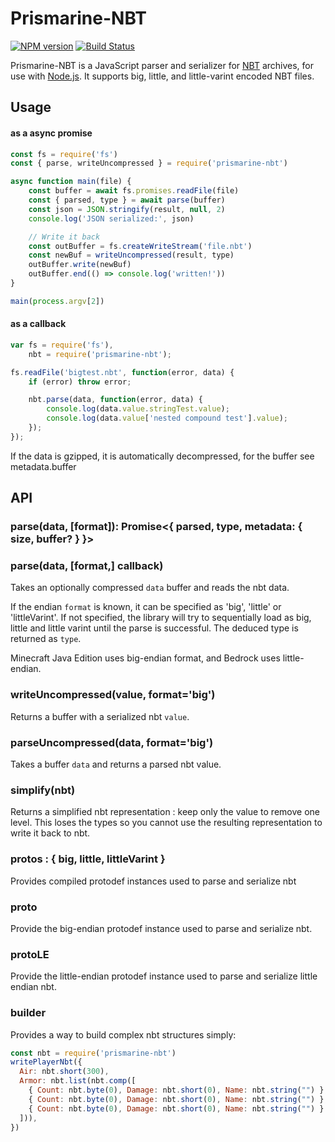 # Prismarine-NBT
[![NPM version](https://img.shields.io/npm/v/prismarine-nbt.svg)](http://npmjs.com/package/prismarine-nbt)
[![Build Status](https://github.com/PrismarineJS/prismarine-nbt/workflows/CI/badge.svg)](https://github.com/PrismarineJS/prismarine-nbt/actions?query=workflow%3A%22CI%22)

Prismarine-NBT is a JavaScript parser and serializer for [NBT](http://wiki.vg/NBT) archives, for use with [Node.js](http://nodejs.org/). It supports big, little, and little-varint encoded NBT files.


## Usage

#### as a async promise

```js
const fs = require('fs')
const { parse, writeUncompressed } = require('prismarine-nbt')

async function main(file) {
    const buffer = await fs.promises.readFile(file)
    const { parsed, type } = await parse(buffer)
    const json = JSON.stringify(result, null, 2)
    console.log('JSON serialized:', json)

    // Write it back 
    const outBuffer = fs.createWriteStream('file.nbt')
    const newBuf = writeUncompressed(result, type)
    outBuffer.write(newBuf)
    outBuffer.end(() => console.log('written!'))
}

main(process.argv[2])
```

#### as a callback

```js
var fs = require('fs'),
    nbt = require('prismarine-nbt');

fs.readFile('bigtest.nbt', function(error, data) {
    if (error) throw error;

    nbt.parse(data, function(error, data) {
        console.log(data.value.stringTest.value);
        console.log(data.value['nested compound test'].value);
    });
});
```

If the data is gzipped, it is automatically decompressed, for the buffer see metadata.buffer

## API

### parse(data, [format]): Promise<{ parsed, type, metadata: { size, buffer? } }>
### parse(data, [format,] callback)

Takes an optionally compressed `data` buffer and reads the nbt data.

If the endian `format` is known, it can be specified as 'big', 'little' or 'littleVarint'. If not specified, the library will
try to sequentially load as big, little and little varint until the parse is successful. The deduced type is returned as `type`.

Minecraft Java Edition uses big-endian format, and Bedrock uses little-endian.

### writeUncompressed(value, format='big')

Returns a buffer with a serialized nbt `value`. 

### parseUncompressed(data, format='big')

Takes a buffer `data` and returns a parsed nbt value.


### simplify(nbt)

Returns a simplified nbt representation : keep only the value to remove one level.
This loses the types so you cannot use the resulting representation to write it back to nbt.

### protos : { big, little, littleVarint }

Provides compiled protodef instances used to parse and serialize nbt

### proto

Provide the big-endian protodef instance used to parse and serialize nbt.

### protoLE

Provide the little-endian protodef instance used to parse and serialize little endian nbt.

### builder

Provides a way to build complex nbt structures simply:

```js
const nbt = require('prismarine-nbt')
writePlayerNbt({
  Air: nbt.short(300),
  Armor: nbt.list(nbt.comp([
    { Count: nbt.byte(0), Damage: nbt.short(0), Name: nbt.string("") },
    { Count: nbt.byte(0), Damage: nbt.short(0), Name: nbt.string("") },
    { Count: nbt.byte(0), Damage: nbt.short(0), Name: nbt.string("") }
  ])),
})
```
